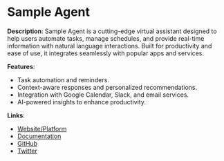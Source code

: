 # Sample Agent

**Description**: Sample Agent is a cutting-edge virtual assistant designed to help users automate tasks, manage schedules, and provide real-time information with natural language interactions. Built for productivity and ease of use, it integrates seamlessly with popular apps and services.

**Features**:
- Task automation and reminders.
- Context-aware responses and personalized recommendations.
- Integration with Google Calendar, Slack, and email services.
- AI-powered insights to enhance productivity.

**Links**:
- [Website/Platform](https://example.com)
- [Documentation](https://example.com/docs)
- [GitHub](https://github.com/example/my-ai-agent)
- [Twitter](https://twitter.com/example)